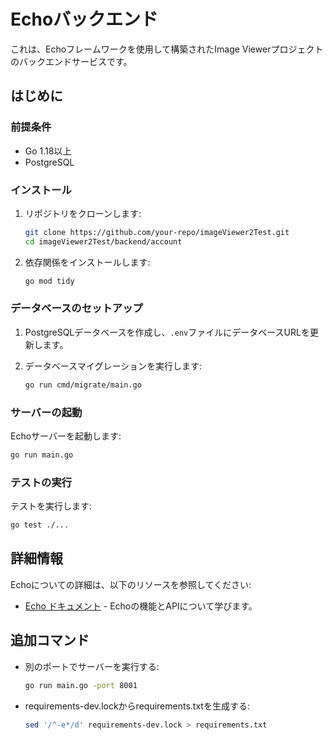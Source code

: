 # Echoバックエンド

これは、Echoフレームワークを使用して構築されたImage Viewerプロジェクトのバックエンドサービスです。

## はじめに

### 前提条件

- Go 1.18以上
- PostgreSQL

### インストール

1. リポジトリをクローンします:
    ```bash
    git clone https://github.com/your-repo/imageViewer2Test.git
    cd imageViewer2Test/backend/account
    ```

2. 依存関係をインストールします:
    ```bash
    go mod tidy
    ```

### データベースのセットアップ

1. PostgreSQLデータベースを作成し、`.env`ファイルにデータベースURLを更新します。

2. データベースマイグレーションを実行します:
    ```bash
    go run cmd/migrate/main.go
    ```

### サーバーの起動

Echoサーバーを起動します:
```bash
go run main.go
```

### テストの実行

テストを実行します:
```bash
go test ./...
```

## 詳細情報

Echoについての詳細は、以下のリソースを参照してください:

- [Echo ドキュメント](https://echo.labstack.com/guide) - Echoの機能とAPIについて学びます。

## 追加コマンド

- 別のポートでサーバーを実行する:
    ```bash
    go run main.go -port 8001
    ```

- requirements-dev.lockからrequirements.txtを生成する:
    ```bash
    sed '/^-e*/d' requirements-dev.lock > requirements.txt
    ```
